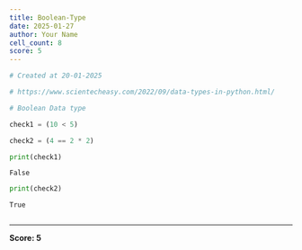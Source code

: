 ```yaml
---
title: Boolean-Type
date: 2025-01-27
author: Your Name
cell_count: 8
score: 5
---
```


```python
# Created at 20-01-2025
```


```python
# https://www.scientecheasy.com/2022/09/data-types-in-python.html/
```


```python
# Boolean Data type
```


```python
check1 = (10 < 5)
```


```python
check2 = (4 == 2 * 2)
```


```python
print(check1)
```

    False



```python
print(check2)
```

    True



```python

```


---
**Score: 5**
